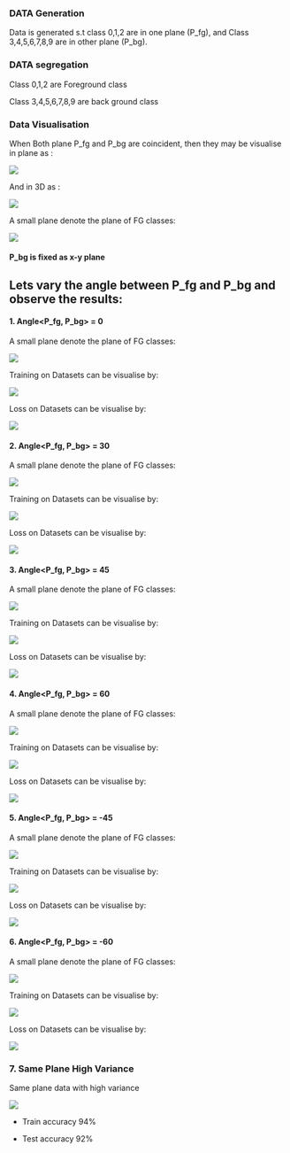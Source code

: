 ### DATA Generation
Data is generated s.t class 0,1,2 are in one plane (P_fg), and Class 3,4,5,6,7,8,9 are in other plane (P_bg).

### DATA segregation
Class 0,1,2 are Foreground class

Class 3,4,5,6,7,8,9 are back ground class

### Data Visualisation
When Both plane P_fg and P_bg are coincident, then they may be visualise in plane as :

![](./plots_and_images/data_coincident.png)

And in 3D as :

![](./plots_and_images/3d_visual.png)

A small plane denote the plane of FG classes:

![](./plots_and_images/fg_visual.png)

#### P_bg is fixed as x-y plane

## Lets vary the angle between P_fg and P_bg and observe the results:

#### 1. Angle<P_fg, P_bg> = 0

A small plane denote the plane of FG classes:

![](./plots_and_images/fg_visual.png)

Training on Datasets can be visualise by:

![](./plots_and_images/train_0.png)

Loss on Datasets can be visualise by:

![](./plots_and_images/loss_0.png)

#### 2. Angle<P_fg, P_bg> = 30

A small plane denote the plane of FG classes:

![](./plots_and_images/fg_visual_30.png)

Training on Datasets can be visualise by:

![](./plots_and_images/train30.png)

Loss on Datasets can be visualise by:

![](./plots_and_images/loss_30.png)

#### 3. Angle<P_fg, P_bg> = 45

A small plane denote the plane of FG classes:

![](./plots_and_images/fg_visual_45.png)

Training on Datasets can be visualise by:

![](./plots_and_images/train_45.png)

Loss on Datasets can be visualise by:

![](./plots_and_images/loss_45.png)


#### 4. Angle<P_fg, P_bg> = 60

A small plane denote the plane of FG classes:

![](./plots_and_images/fg_visual_60.png)

Training on Datasets can be visualise by:

![](./plots_and_images/train_60.png)

Loss on Datasets can be visualise by:

![](./plots_and_images/loss_60.png)


#### 5. Angle<P_fg, P_bg> = -45

A small plane denote the plane of FG classes:

![](./plots_and_images/fg_visual_m_45.png)

Training on Datasets can be visualise by:

![](./plots_and_images/train_m_45.png)

Loss on Datasets can be visualise by:

![](./plots_and_images/loss_m_45.png)

#### 6. Angle<P_fg, P_bg> = -60

A small plane denote the plane of FG classes:

![](./plots_and_images/fg_visual_m_60.png)

Training on Datasets can be visualise by:

![](./plots_and_images/train_m_60.png)

Loss on Datasets can be visualise by:

![](./plots_and_images/loss_m_60.png)

 ### 7. Same Plane High Variance 
 
 Same plane data with high variance
 
 ![](./plots_and_images/same_plane_var.png)
 
   - Train accuracy 94%
   
   - Test accuracy 92%
